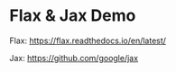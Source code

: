 # Flax & Jax Demo

Flax: https://flax.readthedocs.io/en/latest/

Jax: https://github.com/google/jax
